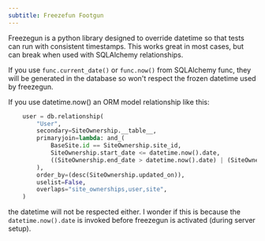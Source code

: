 ```yaml
---
subtitle: Freezefun Footgun
---
```



Freezegun is a python library designed to override datetime so that tests can run with consistent timestamps.  This works great in most cases, but can break when used with SQLAlchemy relationships.

If you use `func.current_date()` or `func.now()` from SQLAlchemy func, they will be generated in the database so won't respect the frozen datetime used by freezegun.

If you use datetime.now() an ORM model relationship like this:

```python
    user = db.relationship(
        "User",
        secondary=SiteOwnership.__table__,
        primaryjoin=lambda: and_(
            BaseSite.id == SiteOwnership.site_id,
            SiteOwnership.start_date <= datetime.now().date,
            ((SiteOwnership.end_date > datetime.now().date) | (SiteOwnership.end_date.is_(None))),
        ),
        order_by=(desc(SiteOwnership.updated_on)),
        uselist=False,
        overlaps="site_ownerships,user,site",
    )

```

the datetime will not be respected either. I wonder if this is because the `datetime.now().date` is invoked before freezegun is activated (during server setup).